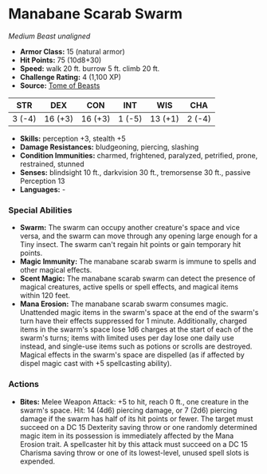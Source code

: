 # Manabane Scarab Swarm

*Medium* *Beast* *unaligned*

- **Armor Class:** 15 (natural armor)
- **Hit Points:** 75 (10d8+30)
- **Speed:** walk 20 ft. burrow 5 ft. climb 20 ft.
- **Challenge Rating:** 4 (1,100 XP)
- **Source:** [Tome of Beasts](https://koboldpress.com/kpstore/product/tome-of-beasts-for-5th-edition-print/)

| STR | DEX | CON | INT | WIS | CHA |
| --- | --- | --- | --- | --- | --- |
| 3 (-4) | 16 (+3) | 16 (+3) | 1 (-5) | 13 (+1) | 2 (-4) |

- **Skills:** perception +3, stealth +5
- **Damage Resistances:** bludgeoning, piercing, slashing
- **Condition Immunities:** charmed, frightened, paralyzed, petrified, prone, restrained, stunned
- **Senses:** blindsight 10 ft., darkvision 30 ft., tremorsense 30 ft., passive Perception 13
- **Languages:** -
### Special Abilities
- **Swarm:** The swarm can occupy another creature's space and vice versa, and the swarm can move through any opening large enough for a Tiny insect. The swarm can't regain hit points or gain temporary hit points.
- **Magic Immunity:** The manabane scarab swarm is immune to spells and other magical effects.
- **Scent Magic:** The manabane scarab swarm can detect the presence of magical creatures, active spells or spell effects, and magical items within 120 feet.
- **Mana Erosion:** The manabane scarab swarm consumes magic. Unattended magic items in the swarm's space at the end of the swarm's turn have their effects suppressed for 1 minute. Additionally, charged items in the swarm's space lose 1d6 charges at the start of each of the swarm's turns; items with limited uses per day lose one daily use instead, and single-use items such as potions or scrolls are destroyed. Magical effects in the swarm's space are dispelled (as if affected by dispel magic cast with +5 spellcasting ability).
### Actions
- **Bites:** Melee Weapon Attack: +5 to hit, reach 0 ft., one creature in the swarm's space. Hit: 14 (4d6) piercing damage, or 7 (2d6) piercing damage if the swarm has half of its hit points or fewer. The target must succeed on a DC 15 Dexterity saving throw or one randomly determined magic item in its possession is immediately affected by the Mana Erosion trait. A spellcaster hit by this attack must succeed on a DC 15 Charisma saving throw or one of its lowest-level, unused spell slots is expended.
